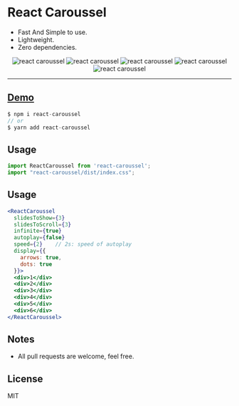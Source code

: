 # React Caroussel 

- Fast And Simple to use.
- Lightweight.
- Zero dependencies.

<div align="center" style="width:100%; text-align:center;">
<img src="https://badgen.net/bundlephobia/minzip/react-caroussel" alt="react caroussel" />
  <img src="https://badgen.net/bundlephobia/dependency-count/react-caroussel" alt="react caroussel" />
  <img src="https://badgen.net/npm/v/react-caroussel" alt="react caroussel" />
  <img src="https://badgen.net/npm/dt/react-caroussel" alt="react caroussel" />
  <img src="https://data.jsdelivr.com/v1/package/npm/react-caroussel/badge" alt="react caroussel"/>
</div>  

<hr />  

## [Demo](https://codesandbox.io/s/react-carousel-ftzy5)

```js
$ npm i react-caroussel
// or
$ yarn add react-caroussel
```

## Usage
```js
import ReactCaroussel from 'react-caroussel';
import "react-caroussel/dist/index.css";
```        

## Usage

```jsx
<ReactCaroussel
  slidesToShow={3}
  slidesToScroll={3}
  infinite={true}
  autoplay={false}
  speed={2}    // 2s: speed of autoplay
  display={{ 
    arrows: true, 
    dots: true 
  }}>
  <div>1</div>
  <div>2</div>
  <div>3</div>
  <div>4</div>
  <div>5</div>
  <div>6</div>
</ReactCaroussel>
```

## Notes
- All pull requests are welcome, feel free.

## License
MIT